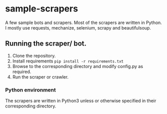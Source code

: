 # sample-scrapers
A few sample bots and scrapers. Most of the scrapers are written in Python. I mostly use requests, mechanize, selenium, scrapy and beautifulsoup.

## Running the scraper/ bot.
1. Clone the repository.
2. Install requirements `pip install -r requirements.txt`
3. Browse to the corresponding directory and modify config.py as required.
4. Run the scraper or crawler.

### Python environment
The scrapers are written in Python3 unless or otherwise specified in their corresponding directory.
